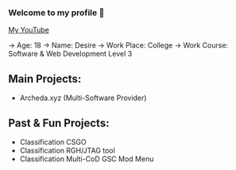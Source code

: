 ### Welcome to my profile 🌹

[My YouTube](https://www.youtube.com/c/Desire2K17/)

-> Age: 18
-> Name: Desire
-> Work Place: College
-> Work Course: Software & Web Development Level 3

## Main Projects:
- Archeda.xyz (Multi-Software Provider)

## Past & Fun Projects:
- Classification CSGO
- Classification RGH/JTAG tool
- Classification Multi-CoD GSC Mod Menu
